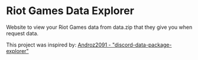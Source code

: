 # Riot Games Data Explorer
Website to view your Riot Games data from data.zip that they give you when request data.




This project was inspired by: [Androz2091 - "discord-data-package-explorer"](https://github.com/Androz2091/discord-data-package-explorer) 